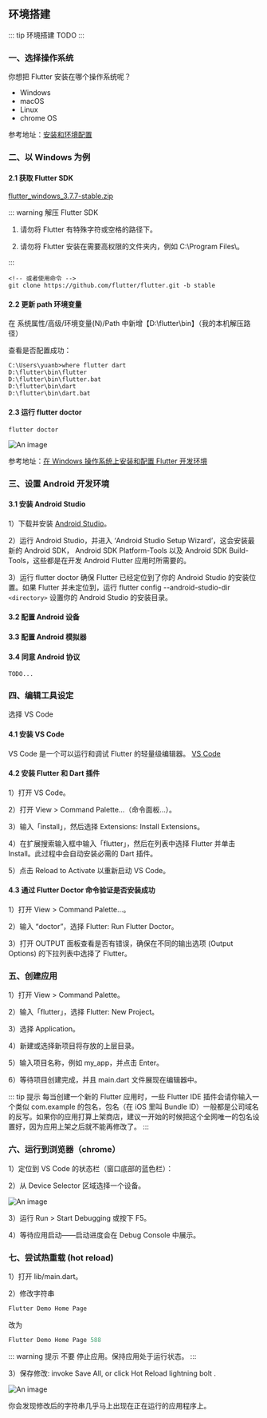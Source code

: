 ## 环境搭建

::: tip 环境搭建
TODO
:::

### 一、选择操作系统

你想把 Flutter 安装在哪个操作系统呢？

- Windows
- macOS
- Linux
- chrome OS

参考地址：[安装和环境配置](https://flutter.cn/docs/get-started/install)

### 二、以 Windows 为例

#### 2.1 获取 Flutter SDK

[flutter_windows_3.7.7-stable.zip](https://storage.flutter-io.cn/flutter_infra_release/releases/stable/windows/flutter_windows_3.7.7-stable.zip)

::: warning 解压 Flutter SDK

1. 请勿将 Flutter 有特殊字符或空格的路径下。

2. 请勿将 Flutter 安装在需要高权限的文件夹内，例如 C:\Program Files\。

:::

```
<!-- 或者使用命令 -->
git clone https://github.com/flutter/flutter.git -b stable
```

#### 2.2 更新 path 环境变量

在 系统属性/高级/环境变量(N)/Path 中新增【D:\flutter\bin】（我的本机解压路径）

查看是否配置成功：

```
C:\Users\yuanb>where flutter dart
D:\flutter\bin\flutter
D:\flutter\bin\flutter.bat
D:\flutter\bin\dart
D:\flutter\bin\dart.bat
```

#### 2.3 运行 flutter doctor

```
flutter doctor
```

![An image](~@/flutter/flutter_1.png)

参考地址：[在 Windows 操作系统上安装和配置 Flutter 开发环境](https://flutter.cn/docs/get-started/install/windows)

### 三、设置 Android 开发环境

#### 3.1 安装 Android Studio

1）下载并安装 [Android Studio](https://developer.android.google.cn/studio)。

2）运行 Android Studio，并进入 ‘Android Studio Setup Wizard’，这会安装最新的 Android SDK， Android SDK Platform-Tools 以及 Android SDK Build-Tools，这些都是在开发 Android Flutter 应用时所需要的。

3）运行 flutter doctor 确保 Flutter 已经定位到了你的 Android Studio 的安装位置。如果 Flutter 并未定位到，运行 flutter config --android-studio-dir `<directory>` 设置你的 Android Studio 的安装目录。

#### 3.2 配置 Android 设备

#### 3.3 配置 Android 模拟器

#### 3.4 同意 Android 协议

```
TODO...
```

### 四、编辑工具设定

选择 VS Code

#### 4.1 安装 VS Code

VS Code 是一个可以运行和调试 Flutter 的轻量级编辑器。
[VS Code](https://code.visualstudio.com/)

#### 4.2 安装 Flutter 和 Dart 插件

1）打开 VS Code。

2）打开 View > Command Palette…（命令面板...）。

3）输入「install」，然后选择 Extensions: Install Extensions。

4）在扩展搜索输入框中输入「flutter」，然后在列表中选择 Flutter 并单击 Install。此过程中会自动安装必需的 Dart 插件。

5）点击 Reload to Activate 以重新启动 VS Code。

#### 4.3 通过 Flutter Doctor 命令验证是否安装成功

1）打开 View > Command Palette…。

2）输入 “doctor”，选择 Flutter: Run Flutter Doctor。

3）打开 OUTPUT 面板查看是否有错误，确保在不同的输出选项 (Output Options) 的下拉列表中选择了 Flutter。

### 五、创建应用

1）打开 View > Command Palette。

2）输入「flutter」，选择 Flutter: New Project。

3）选择 Application。

4）新建或选择新项目将存放的上层目录。

5）输入项目名称，例如 my_app，并点击 Enter。

6）等待项目创建完成，并且 main.dart 文件展现在编辑器中。

::: tip 提示
每当创建一个新的 Flutter 应用时，一些 Flutter IDE 插件会请你输入一个类似 com.example 的包名，包名（在 iOS 里叫 Bundle ID）一般都是公司域名的反写。如果你的应用打算上架商店，建议一开始的时候把这个全网唯一的包名设置好，因为应用上架之后就不能再修改了。
:::

### 六、运行到浏览器（chrome）

1）定位到 VS Code 的状态栏（窗口底部的蓝色栏）：

2）从 Device Selector 区域选择一个设备。

![An image](~@/flutter/flutter_2.png)

3）运行 Run > Start Debugging 或按下 F5。

4）等待应用启动——启动进度会在 Debug Console 中展示。

### 七、尝试热重载 (hot reload)

1）打开 lib/main.dart。

2）修改字符串

```js
Flutter Demo Home Page
```

改为

```js
Flutter Demo Home Page 588
```

::: warning 提示
不要 停止应用。保持应用处于运行状态。
:::

3）保存修改: invoke Save All, or click Hot Reload lightning bolt .

![An image](~@/flutter/flutter_3.png)

你会发现修改后的字符串几乎马上出现在正在运行的应用程序上。
